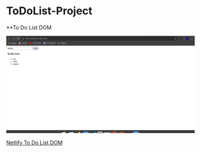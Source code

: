 # ToDoList-Project
**To Do List DOM

![Gambar](assets/img/ss.png)

[Netlify To Do List DOM](https://dom-todolist.netlify.com)
